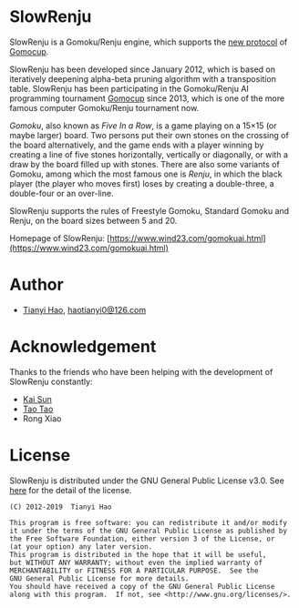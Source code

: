 # SlowRenju

SlowRenju is a Gomoku/Renju engine, which supports the [new protocol](http://petr.lastovicka.sweb.cz/protocl2en.htm) of [Gomocup](https://gomocup.org/).

SlowRenju has been developed since January 2012, which is based on iteratively deepening alpha-beta pruning algorithm with a transposition table. SlowRenju has been participating in the Gomoku/Renju AI programming tournament [Gomocup](https://gomocup.org/) since 2013, which is one of the more famous computer Gomoku/Renju tournament now.

_Gomoku_, also known as _Five In a Row_, is a game playing on a 15×15 (or maybe larger) board. Two persons put their own stones on the crossing of the board alternatively, and the game ends with a player winning by creating a line of five stones horizontally, vertically or diagonally, or with a draw by the board filled up with stones. There are also some variants of Gomoku, among which the most famous one is _Renju_, in which the black player (the player who moves first) loses by creating a double-three, a double-four or an over-line.

SlowRenju supports the rules of Freestyle Gomoku, Standard Gomoku and Renju, on the board sizes between 5 and 20.

Homepage of SlowRenju: [https://www.wind23.com/gomokuai.html](https://www.wind23.com/gomokuai.html)

# Author

 - [Tianyi Hao](https://www.wind23.com/), haotianyi0@126.com

# Acknowledgement

Thanks to the friends who have been helping with the development of SlowRenju constantly:

 - [Kai Sun](https://www.kaisun.org/)
 - [Tao Tao](https://www.teaur.com/)
 - Rong Xiao


# License
SlowRenju is distributed under the GNU General Public License v3.0. See [here](https://www.gnu.org/licenses/gpl-3.0.en.html) for the detail of the license.

	(C) 2012-2019  Tianyi Hao
	
    This program is free software: you can redistribute it and/or modify
    it under the terms of the GNU General Public License as published by
    the Free Software Foundation, either version 3 of the License, or
    (at your option) any later version.
    This program is distributed in the hope that it will be useful,
    but WITHOUT ANY WARRANTY; without even the implied warranty of
    MERCHANTABILITY or FITNESS FOR A PARTICULAR PURPOSE.  See the
    GNU General Public License for more details.
    You should have received a copy of the GNU General Public License
    along with this program.  If not, see <http://www.gnu.org/licenses/>.

